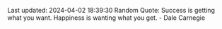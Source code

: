 Last updated: 2024-04-02 18:39:30
Random Quote: Success is getting what you want. Happiness is wanting what you get. - Dale Carnegie